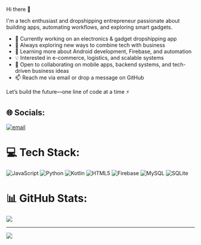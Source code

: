Hi there 👋

I'm a tech enthusiast and dropshipping entrepreneur passionate about building apps, automating workflows, and exploring smart gadgets.

- 🔧 Currently working on an electronics & gadget dropshipping app
- 🚀 Always exploring new ways to combine tech with business
- 🌱 Learning more about Android development, Firebase, and automation
- 💡 Interested in e-commerce, logistics, and scalable systems
- 🤝 Open to collaborating on mobile apps, backend systems, and tech-driven business ideas
- 📫 Reach me via email or drop a message on GitHub

Let’s build the future—one line of code at a time ⚡

## 🌐 Socials:
[![email](https://img.shields.io/badge/Email-D14836?logo=gmail&logoColor=white)](mailto:oumasenator@gmail.com) 

# 💻 Tech Stack:
![JavaScript](https://img.shields.io/badge/javascript-%23323330.svg?style=for-the-badge&logo=javascript&logoColor=%23F7DF1E) ![Python](https://img.shields.io/badge/python-3670A0?style=for-the-badge&logo=python&logoColor=ffdd54) ![Kotlin](https://img.shields.io/badge/kotlin-%237F52FF.svg?style=for-the-badge&logo=kotlin&logoColor=white) ![HTML5](https://img.shields.io/badge/html5-%23E34F26.svg?style=for-the-badge&logo=html5&logoColor=white)  ![Firebase](https://img.shields.io/badge/firebase-a08021?style=for-the-badge&logo=firebase&logoColor=ffcd34) ![MySQL](https://img.shields.io/badge/mysql-4479A1.svg?style=for-the-badge&logo=mysql&logoColor=white) ![SQLite](https://img.shields.io/badge/sqlite-%2307405e.svg?style=for-the-badge&logo=sqlite&logoColor=white) 
# 📊 GitHub Stats:
![](https://github-readme-stats.vercel.app/api?username=senator423&theme=dark&hide_border=false&include_all_commits=false&count_private=false)<br/>




---
[![](https://visitcount.itsvg.in/api?id=senator423&icon=0&color=0)](https://visitcount.itsvg.in)

<!-- Proudly created with GPRM ( https://gprm.itsvg.in ) -->
